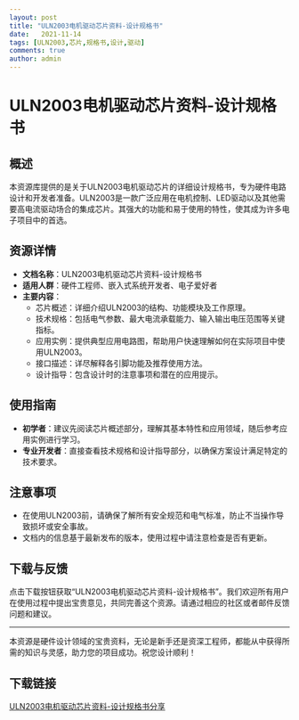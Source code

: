 ```yaml
---
layout: post
title: "ULN2003电机驱动芯片资料-设计规格书"
date:   2021-11-14
tags: [ULN2003,芯片,规格书,设计,驱动]
comments: true
author: admin
---
```

# ULN2003电机驱动芯片资料-设计规格书

## 概述

本资源库提供的是关于ULN2003电机驱动芯片的详细设计规格书，专为硬件电路设计和开发者准备。ULN2003是一款广泛应用在电机控制、LED驱动以及其他需要高电流驱动场合的集成芯片。其强大的功能和易于使用的特性，使其成为许多电子项目中的首选。

## 资源详情

- **文档名称**：ULN2003电机驱动芯片资料-设计规格书
- **适用人群**：硬件工程师、嵌入式系统开发者、电子爱好者
- **主要内容**：
  - 芯片概述：详细介绍ULN2003的结构、功能模块及工作原理。
  - 技术规格：包括电气参数、最大电流承载能力、输入输出电压范围等关键指标。
  - 应用实例：提供典型应用电路图，帮助用户快速理解如何在实际项目中使用ULN2003。
  - 接口描述：详尽解释各引脚功能及推荐使用方法。
  - 设计指导：包含设计时的注意事项和潜在的应用提示。

## 使用指南

- **初学者**：建议先阅读芯片概述部分，理解其基本特性和应用领域，随后参考应用实例进行学习。
- **专业开发者**：直接查看技术规格和设计指导部分，以确保方案设计满足特定的技术要求。

## 注意事项

- 在使用ULN2003前，请确保了解所有安全规范和电气标准，防止不当操作导致损坏或安全事故。
- 文档内的信息基于最新发布的版本，使用过程中请注意检查是否有更新。

## 下载与反馈

点击下载按钮获取“ULN2003电机驱动芯片资料-设计规格书”。我们欢迎所有用户在使用过程中提出宝贵意见，共同完善这个资源。请通过相应的社区或者邮件反馈问题和建议。

---

本资源是硬件设计领域的宝贵资料，无论是新手还是资深工程师，都能从中获得所需的知识与灵感，助力您的项目成功。祝您设计顺利！

## 下载链接

[ULN2003电机驱动芯片资料-设计规格书分享](https://pan.quark.cn/s/c81ae6905dc7)